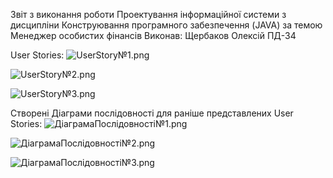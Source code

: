 Звіт з виконання роботи Проектування інформаційної системи з дисципліни 
Конструювання програмного забезпечення (JAVA) за темою Менеджер особистих фінансів
Виконав: Щербаков Олексій ПД-34

User Stories:
![UserStory№1.png](UserStory%B91.png)

![UserStory№2.png](UserStory%B92.png)

![UserStory№3.png](UserStory%B93.png)

Створені Діаграми послідовності для раніше представлених User Stories:
![ДіаграмаПослідовності№1.png](%C4%B3%E0%E3%F0%E0%EC%E0%CF%EE%F1%EB%B3%E4%EE%E2%ED%EE%F1%F2%B3%B91.png)

![ДіаграмаПослідовності№2.png](%C4%B3%E0%E3%F0%E0%EC%E0%CF%EE%F1%EB%B3%E4%EE%E2%ED%EE%F1%F2%B3%B92.png)

![ДіаграмаПослідовності№3.png](%C4%B3%E0%E3%F0%E0%EC%E0%CF%EE%F1%EB%B3%E4%EE%E2%ED%EE%F1%F2%B3%B93.png)


